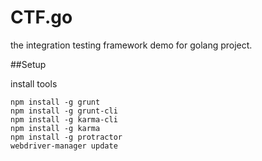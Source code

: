 CTF.go
===

the integration testing framework demo for golang project.

##Setup

install tools

```
npm install -g grunt
npm install -g grunt-cli
npm install -g karma-cli
npm install -g karma
npm install -g protractor
webdriver-manager update
```



